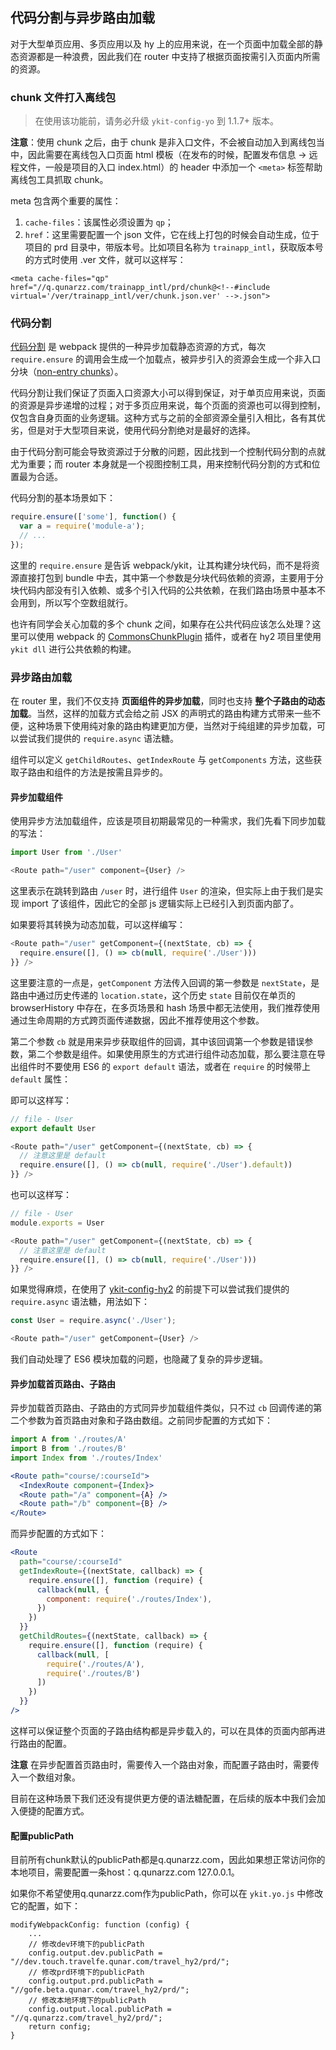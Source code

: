 ## 代码分割与异步路由加载

对于大型单页应用、多页应用以及 hy 上的应用来说，在一个页面中加载全部的静态资源都是一种浪费，因此我们在 router 中支持了根据页面按需引入页面内所需的资源。

### chunk 文件打入离线包

> 在使用该功能前，请务必升级 `ykit-config-yo` 到 1.1.7+ 版本。

**注意**：使用 chunk 之后，由于 chunk 是非入口文件，不会被自动加入到离线包当中，因此需要在离线包入口页面 html 模板（在发布的时候，配置发布信息 -> 远程文件，一般是项目的入口 index.html）的 header 中添加一个 `<meta>` 标签帮助离线包工具抓取 chunk。

meta 包含两个重要的属性：

1. `cache-files`：该属性必须设置为 `qp`；
2. `href`：这里需要配置一个 json 文件，它在线上打包的时候会自动生成，位于项目的 prd 目录中，带版本号。比如项目名称为 `trainapp_intl`，获取版本号的方式时使用 .ver 文件，就可以这样写：

```
<meta cache-files="qp" href="//q.qunarzz.com/trainapp_intl/prd/chunk@<!--#include virtual='/ver/trainapp_intl/ver/chunk.json.ver' -->.json">
```

### 代码分割

[代码分割](http://webpack.github.io/docs/code-splitting.html) 是 webpack 提供的一种异步加载静态资源的方式，每次 `require.ensure` 的调用会生成一个加载点，被异步引入的资源会生成一个非入口分块（[non-entry chunks](http://webpack.github.io/docs/code-splitting.html#initial-chunk)）。

代码分割让我们保证了页面入口资源大小可以得到保证，对于单页应用来说，页面的资源是异步递增的过程；对于多页应用来说，每个页面的资源也可以得到控制，仅包含自身页面的业务逻辑。这种方式与之前的全部资源全量引入相比，各有其优劣，但是对于大型项目来说，使用代码分割绝对是最好的选择。

由于代码分割可能会导致资源过于分散的问题，因此找到一个控制代码分割的点就尤为重要；而 router 本身就是一个视图控制工具，用来控制代码分割的方式和位置最为合适。

代码分割的基本场景如下：

```js
require.ensure(['some'], function() {
  var a = require('module-a');
  // ...
});
```

这里的 `require.ensure` 是告诉 webpack/ykit，让其构建分块代码，而不是将资源直接打包到 bundle 中去，其中第一个参数是分块代码依赖的资源，主要用于分块代码内部没有引入依赖、或多个引入代码的公共依赖，在我们路由场景中基本不会用到，所以写个空数组就行。

也许有同学会关心加载的多个 chunk 之间，如果存在公共代码应该怎么处理？这里可以使用 webpack 的 [CommonsChunkPlugin](http://webpack.github.io/docs/list-of-plugins.html#commonschunkplugin) 插件，或者在 hy2 项目里使用 `ykit dll` 进行公共依赖的构建。

### 异步路由加载

在 router 里，我们不仅支持 **页面组件的异步加载**，同时也支持 **整个子路由的动态加载**。当然，这样的加载方式会给之前 JSX 的声明式的路由构建方式带来一些不便，这种场景下使用纯对象的路由构建更加方便，当然对于纯组建的异步加载，可以尝试我们提供的 `require.async` 语法糖。

组件可以定义 `getChildRoutes`、`getIndexRoute` 与 `getComponents` 方法，这些获取子路由和组件的方法是按需且异步的。

#### 异步加载组件

使用异步方法加载组件，应该是项目初期最常见的一种需求，我们先看下同步加载的写法：

```js
import User from './User'

<Route path="/user" component={User} />
```

这里表示在跳转到路由 `/user` 时，进行组件 `User` 的渲染，但实际上由于我们是实现 import 了该组件，因此它的全部 js 逻辑实际上已经引入到页面内部了。

如果要将其转换为动态加载，可以这样编写：

```js
<Route path="/user" getComponent={(nextState, cb) => {
  require.ensure([], () => cb(null, require('./User')))
}} />
```

这里要注意的一点是，`getComponent` 方法传入回调的第一参数是 `nextState`，是路由中通过历史传递的 `location.state`，这个历史 `state` 目前仅在单页的 browserHistory 中存在，在多页场景和 hash 场景中都无法使用，我们推荐使用通过生命周期的方式跨页面传递数据，因此不推荐使用这个参数。

第二个参数 `cb` 就是用来异步获取组件的回调，其中该回调第一个参数是错误参数，第二个参数是组件。如果使用原生的方式进行组件动态加载，那么要注意在导出组件时不要使用 ES6 的 `export default` 语法，或者在 `require` 的时候带上 `default` 属性：

即可以这样写：

```js
// file - User
export default User

<Route path="/user" getComponent={(nextState, cb) => {
  // 注意这里是 default
  require.ensure([], () => cb(null, require('./User').default))
}} />
```

也可以这样写：

```js
// file - User
module.exports = User

<Route path="/user" getComponent={(nextState, cb) => {
  // 注意这里是 default
  require.ensure([], () => cb(null, require('./User')))
}} />
```

如果觉得麻烦，在使用了 [ykit-config-hy2](http://npm.corp.qunar.com/package/@qnpm/ykit-config-hy2) 的前提下可以尝试我们提供的 `require.async` 语法糖，用法如下：

```js
const User = require.async('./User');

<Route path="/user" getComponent={User} />
```

我们自动处理了 ES6 模块加载的问题，也隐藏了复杂的异步逻辑。

#### 异步加载首页路由、子路由

异步加载首页路由、子路由的方式同异步加载组件类似，只不过 `cb` 回调传递的第二个参数为首页路由对象和子路由数组。之前同步配置的方式如下：

```jsx
import A from './routes/A'
import B from './routes/B'
import Index from './routes/Index'

<Route path="course/:courseId">
  <IndexRoute component={Index}>
  <Route path="/a" component={A} />
  <Route path="/b" component={B} />
</Route>
```

而异步配置的方式如下：

```jsx
<Route
  path="course/:courseId"
  getIndexRoute={(nextState, callback) => {
    require.ensure([], function (require) {
      callback(null, {
        component: require('./routes/Index'),
      })
    })
  }}
  getChildRoutes={(nextState, callback) => {
    require.ensure([], function (require) {
      callback(null, [
        require('./routes/A'),
        require('./routes/B')
      ])
    })
  }}
/>
```

这样可以保证整个页面的子路由结构都是异步载入的，可以在具体的页面内部再进行路由的配置。

**注意** 在异步配置首页路由时，需要传入一个路由对象，而配置子路由时，需要传入一个数组对象。

目前在这种场景下我们还没有提供更方便的语法糖配置，在后续的版本中我们会加入便捷的配置方式。

#### 配置publicPath

目前所有chunk默认的publicPath都是q.qunarzz.com，因此如果想正常访问你的本地项目，需要配置一条host：q.qunarzz.com 127.0.0.1。

如果你不希望使用q.qunarzz.com作为publicPath，你可以在 `ykit.yo.js` 中修改它的配置，如下：

```
modifyWebpackConfig: function (config) {
    ...
    // 修改dev环境下的publicPath
    config.output.dev.publicPath = "//dev.touch.travelfe.qunar.com/travel_hy2/prd/";
    // 修改prd环境下的publicPath
    config.output.prd.publicPath = "//gofe.beta.qunar.com/travel_hy2/prd/";
    // 修改本地环境下的publicPath
    config.output.local.publicPath = "//q.qunarzz.com/travel_hy2/prd/";
    return config;
}
```
